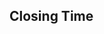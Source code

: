## Closing Time
<!-- paste the below just before the </head> tag -->
<script type="module" src="https://mixthat.co/js/bundled/mixthat-player/dist/module.js"></script>
<style>
:root {
  --stemplayer-js-controls-background-color: #232323;
}
</style>
<!-- Paste the below in the HTML document where you would like the player to appear -->
<mixthat-player controls="" src="https://mixthat.co/api/tracks/36d664f6-e2b4-42e9-a55f-4a76e3e80470/stream?authToken=eyJhbGciOiJIUzI1NiIsInR5cCI6IkpXVCJ9.eyJ0b2tlbnV1aWQiOiJkODI5MjEzYy01NDEzLTQ3YTgtOTAwMS01MjE0NDEwNmFjMjYiLCJvd25lcklkIjoidXMtZWFzdC0xOmE2YWY0M2NkLTNlMDgtY2U1YS1kNmE2LWMzOWM2ODBjNTA4OSIsImFjbDp0cmFjazpzdHJlYW0iOnRydWUsImlhdCI6MTcyNDAyMDM4MSwiYXVkIjoiaHR0cHM6Ly9taXh0aGF0LmNvIiwiaXNzIjoiaHR0cHM6Ly9taXh0aGF0LmNvIiwic3ViIjoiMzZkNjY0ZjYtZTJiNC00MmU5LWE1NWYtNGE3NmUzZTgwNDcwIn0.7elJwf0Zaa1utr4iVYRVLT1g8D4m50HG_0CKsSCznIY"></mixthat-player>
